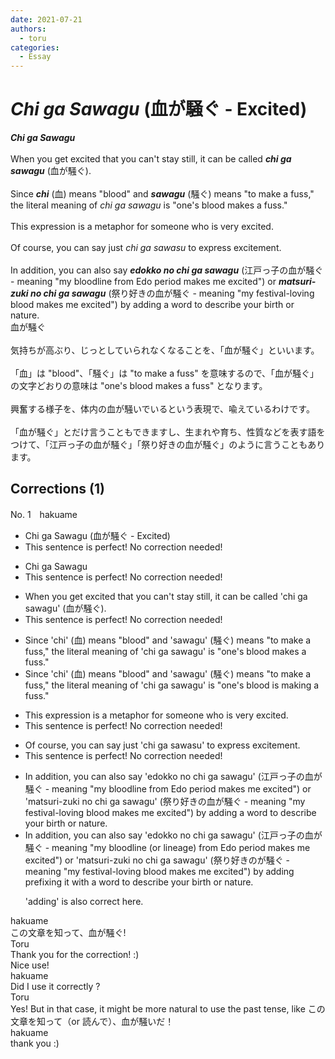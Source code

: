 ```yaml
---
date: 2021-07-21
authors:
  - toru
categories:
  - Essay
---
```


<h1 id="subject_show"><strong><em>Chi ga Sawagu</strong></em> (血が騒ぐ - Excited)</h1>
<div class="date" hidden>Jul 21, 2021 19:11</div>
<div id="post"><div id="body_show_ori">
<strong><em>Chi ga Sawagu</strong></em><br/><br/>When you get excited that you can't stay still, it can be called <strong><em>chi ga sawagu</em></strong> (血が騒ぐ).<br/><br/>Since <strong><em>chi</em></strong> (血) means "blood" and <strong><em>sawagu</em></strong> (騒ぐ) means "to make a fuss," the literal meaning of <em>chi ga sawagu</em> is "one's blood makes a fuss."<br/><br/>This expression is a metaphor for someone who is very excited.<br/><br/>Of course, you can say just <em>chi ga sawasu</em> to express excitement.<br/><br/>In addition, you can also say <strong><em>edokko no chi ga sawagu</em></strong> (江戸っ子の血が騒ぐ - meaning "my bloodline from Edo period makes me excited") or <strong><em>matsuri-zuki no chi ga sawagu</em></strong> (祭り好きの血が騒ぐ - meaning "my festival-loving blood makes me excited") by adding a word to describe your birth or nature.
</div></div>

<!-- more -->

<div id="post_ja"><div id="body_show_mo">
血が騒ぐ<br/><br/>気持ちが高ぶり、じっとしていられなくなることを、「血が騒ぐ」といいます。<br/><br/>「血」は "blood"、「騒ぐ」は "to make a fuss" を意味するので、「血が騒ぐ」の文字どおりの意味は "one's blood makes a fuss" となります。<br/><br/>興奮する様子を、体内の血が騒いでいるという表現で、喩えているわけです。<br/><br/>「血が騒ぐ」とだけ言うこともできますし、生まれや育ち、性質などを表す語をつけて、「江戸っ子の血が騒ぐ」「祭り好きの血が騒ぐ」のように言うこともあります。
</div></div>

## Corrections (1)
<div id="block"><div class="first_name"> No. 1　<span class="just_name">hakuame</span></div><div id="block2">
<ul class="correction_field">
<li class="incorrect">Chi ga Sawagu (血が騒ぐ - Excited)</li>
<li class="corrected perfect">This sentence is perfect! No correction needed!</li>
</ul>
<ul class="correction_field">
<li class="incorrect">Chi ga Sawagu</li>
<li class="corrected perfect">This sentence is perfect! No correction needed!</li>
</ul>
<ul class="correction_field">
<li class="incorrect">When you get excited that you can't stay still, it can be called 'chi ga sawagu' (血が騒ぐ).</li>
<li class="corrected perfect">This sentence is perfect! No correction needed!</li>
</ul>
<ul class="correction_field">
<li class="incorrect">Since 'chi' (血) means "blood" and 'sawagu' (騒ぐ) means "to make a fuss," the literal meaning of 'chi ga sawagu' is "one's blood makes a fuss."</li>
<li class="corrected correct">
Since 'chi' (血) means "blood" and 'sawagu' (騒ぐ) means "to make a fuss," the literal meaning of 'chi ga sawagu' is "one's blood <span class="f_blue">is making</span> a fuss."
</li>
</ul>
<ul class="correction_field">
<li class="incorrect">This expression is a metaphor for someone who is very excited.</li>
<li class="corrected perfect">This sentence is perfect! No correction needed!</li>
</ul>
<ul class="correction_field">
<li class="incorrect">Of course, you can say just 'chi ga sawasu' to express excitement.</li>
<li class="corrected perfect">This sentence is perfect! No correction needed!</li>
</ul>
<ul class="correction_field">
<li class="incorrect">In addition, you can also say 'edokko no chi ga sawagu' (江戸っ子の血が騒ぐ - meaning "my bloodline from Edo period makes me excited") or 'matsuri-zuki no chi ga sawagu' (祭り好きの血が騒ぐ - meaning "my festival-loving blood makes me excited") by adding a word to describe your birth or nature.</li>
<li class="corrected correct">
In addition, you can also say 'edokko no chi ga sawagu' (江戸っ子の血が騒ぐ - meaning "my bloodline (or lineage) from Edo period makes me excited") or 'matsuri-zuki no chi ga sawagu' (祭り好きのが騒ぐ - meaning "my festival-loving blood makes me excited") by <span class="sline">adding</span> <span class="f_blue">prefixing it with </span>a word to describe your birth or nature.
<p class="correction_comment">'adding' is also correct here.</p>
</li>
</ul>
</div><div class="name"><span class="just_name">hakuame</span><br>
この文章を知って、血が騒ぐ!
</div>
<div class="name"><span class="just_name">Toru</span><br>
Thank you for the correction! :)<br/>Nice use!
</div>
<div class="name"><span class="just_name">hakuame</span><br>
Did I use it correctly ?
</div>
<div class="name"><span class="just_name">Toru</span><br>
Yes! But in that case, it might be more natural to use the past tense, like この文章を知って（or 読んで）、血が騒いだ！
</div>
<div class="name"><span class="just_name">hakuame</span><br>
thank you :)
</div>
</div>
